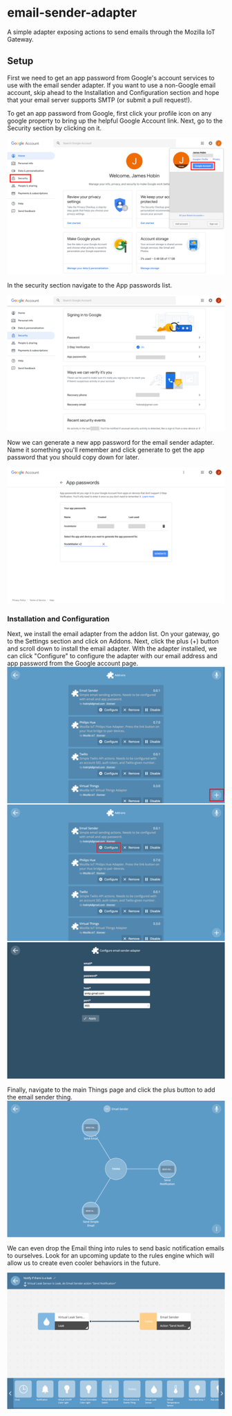 # email-sender-adapter

A simple adapter exposing actions to send emails through the Mozilla IoT
Gateway.

## Setup

First we need to get an app password from Google's account services to use with
the email sender adapter. If you want to use a non-Google email account, skip
ahead to the Installation and Configuration section and hope that your email
server supports SMTP (or submit a pull request!).

To get an app password from Google, first click your profile icon on any google
property to bring up the helpful Google Account link. Next, go to the Security
section by clicking on it.

![The profile icon dropdown with the Google Account and Security links highlighted](doc/google_0.png)

In the security section navigate to the App passwords list.

![Google's security section](doc/google_1.png)

Now we can generate a new app password for the email sender adapter. Name it
something you'll remember and click generate to get the app password that you
should copy down for later.

![Generate App password view](doc/google_2.png)

### Installation and Configuration

Next, we install the email adapter from the addon list. On your gateway, go to
the Settings section and click on Addons. Next, click the plus (+) button and
scroll down to install the email adapter.
With the adapter installed, we can click "Configure" to configure the adapter
with our email address and app password from the Google account page.
![Gateway's addon list, highlighting the plus button](doc/addon_list_plus.png)
![Gateway's addon list, highlighting the email sender adapter's configure button](doc/email_addon_list.png)
![Configuration screen for the email sender adapter](doc/email_config.png)

Finally, navigate to the main Things page and click the plus button to add the
email sender thing.
![Image of the Email Thing's detail page](doc/email_detail.png)

We can even drop the Email thing into rules to send basic notification emails
to ourselves. Look for an upcoming update to the rules engine which will allow
us to create even cooler behaviors in the future.

![Image of a basic email-sending rule where a leak sensor is connected to email notification](doc/email_rule.png)
